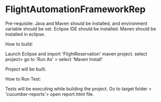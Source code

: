 # FlightAutomationFrameworkRep

Pre-requisite: 
Java and Maven should be installed, and environment variable should be set.
Eclipse IDE should be installed. Maven should be installed in eclipse.

How to build:

Launch Eclipse and import 'FlightReservation' maven project. 
select project> go to 'Run As' > select 'Maven Install'

Project will be built.

How to Run Test:

Tests will be executing while building the project. Go to target folder > 'cucumber-reports'> open report.html file.



